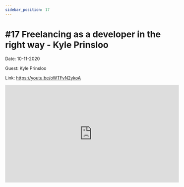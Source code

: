 ```yaml
---
sidebar_position: 17
---
```


# #17 Freelancing as a developer in the right way - Kyle Prinsloo

Date: 10-11-2020

Guest: Kyle Prinsloo

Link: https://youtu.be/oWTFvN2ykoA

<iframe width="560" height="315" src="https://www.youtube.com/embed/oWTFvN2ykoA" title="YouTube video player" frameborder="0" allow="accelerometer; autoplay; clipboard-write; encrypted-media; gyroscope; picture-in-picture; web-share" allowfullscreen></iframe>